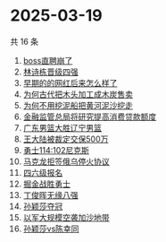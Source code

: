 # 2025-03-19

共 16 条

<!-- BEGIN ZHIHUSEARCH -->
<!-- 最后更新时间 Wed Mar 19 2025 22:21:57 GMT+0800 (China Standard Time) -->
1. [boss直聘崩了](https://www.zhihu.com/search?q=boss直聘崩了)
1. [林诗栋晋级四强](https://www.zhihu.com/search?q=林诗栋晋级四强)
1. [早期的的网红后来怎么样了](https://www.zhihu.com/search?q=早期的的网红后来怎么样了)
1. [为何古代把木头加工成木炭售卖](https://www.zhihu.com/search?q=为何古代把木头加工成木炭售卖)
1. [为何不用挖泥船把黄河泥沙挖走](https://www.zhihu.com/search?q=为何不用挖泥船把黄河泥沙挖走)
1. [金融监管总局将研究提高消费贷款额度](https://www.zhihu.com/search?q=金融监管总局将研究提高消费贷款额度)
1. [广东男篮大胜辽宁男篮](https://www.zhihu.com/search?q=广东男篮大胜辽宁男篮)
1. [王大陆被裁定交保500万](https://www.zhihu.com/search?q=王大陆被裁定交保500万)
1. [勇士114:102尼克斯](https://www.zhihu.com/search?q=勇士114:102尼克斯)
1. [马克龙拒签俄乌停火协议](https://www.zhihu.com/search?q=马克龙拒签俄乌停火协议)
1. [四六级报名](https://www.zhihu.com/search?q=四六级报名)
1. [掘金战胜勇士](https://www.zhihu.com/search?q=掘金战胜勇士)
1. [丁俊晖无缘八强](https://www.zhihu.com/search?q=丁俊晖无缘八强)
1. [孙颖莎夺冠](https://www.zhihu.com/search?q=孙颖莎夺冠)
1. [以军大规模空袭加沙地带](https://www.zhihu.com/search?q=以军大规模空袭加沙地带)
1. [孙颖莎vs陈幸同](https://www.zhihu.com/search?q=孙颖莎vs陈幸同)
<!-- END ZHIHUSEARCH -->
